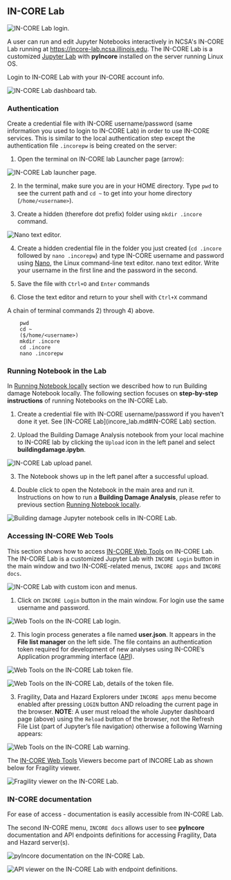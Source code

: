 ## IN-CORE Lab

![IN-CORE Lab login.](images/juplab_login.jpg "IN-CORE Lab login.")

A user can run and edit Jupyter Notebooks interactively in NCSA's IN-CORE Lab running at <https://incore-lab.ncsa.illinois.edu>. The IN-CORE Lab is a customized [Jupyter Lab](https://jupyterlab.readthedocs.io/en/stable/#) with **pyIncore** installed on the server running Linux OS.

Login to IN-CORE Lab with your IN-CORE account info.

![IN-CORE Lab dashboard tab.](images/juplab0.jpg "IN-CORE Lab dashboard tab.")

### Authentication

Create a credential file with IN-CORE username/password (same information you used to login to IN-CORE Lab) in order to use IN-CORE services. This is similar to the local authentication step except the authentication file `.incorepw` is being created on the server:

1. Open the terminal on IN-CORE lab Launcher page (arrow):

![IN-CORE Lab launcher page.](images/juplab0_terminal.jpg "IN-CORE Lab launcher page.")

2. In the terminal, make sure you are in your HOME directory. Type `pwd` to see the current path and `cd ~` to get into your home directory (`/home/<username>`).

3. Create a hidden (therefore dot prefix) folder using `mkdir .incore` command.

![Nano text editor.](images/nano_usr_pswd.jpg "Nano text editor.")

4. Create a hidden credential file in the folder you just created (`cd .incore` followed by `nano .incorepw`) and type IN-CORE username and password using [Nano](https://www.howtogeek.com/howto/42980/the-beginners-guide-to-nano-the-linux-command-line-text-editor/), the Linux command-line text editor. nano text editor. Write your username in the first line and the password in the second.

5. Save the file with `Ctrl+O` and `Enter` commands

6. Close the text editor and return to your shell with `Ctrl+X` command

A chain of terminal commands 2) through 4) above.
```  
    pwd
    cd ~
    ($/home/<username>)
    mkdir .incore
    cd .incore
    nano .incorepw
```
### Running Notebook in the Lab

In [Running Notebook locally](../running) section we described how to run Building damage Notebook locally. 
The following section focuses on **step-by-step instructions** of running Notebooks on the IN-CORE Lab.

1. Create a credential file with IN-CORE username/password if you haven't done it yet. See [IN-CORE Lab](incore_lab.md#IN-CORE Lab) section.

2. Upload the Building Damage Analysis notebook from your local machine to IN-CORE lab by clicking the `Upload` icon in the left panel and select **buildingdamage.ipybn**.

![IN-CORE Lab upload panel.](images/juplab9_nbook.jpg "IN-CORE Lab upload panel.")

3. The Notebook shows up in the left panel after a successful upload.

4. Double click to open the Notebook in the main area and run it. Instructions on how to run a **Building Damage Analysis**, please refer to previous section [Running Notebook locally](../running).

![Building damage Jupyter notebook cells in IN-CORE Lab.](images/juplab9_run_nbook.jpg "Building damage Jupyter notebook cells in IN-CORE Lab.")

### Accessing IN-CORE Web Tools

This section shows how to access [IN-CORE Web Tools](webtools) on IN-CORE Lab. The IN-CORE Lab is a customized Jupyter Lab with `INCORE Login` button in the main window and two IN-CORE-related menus, `INCORE apps` and `INCORE docs`.

![IN-CORE Lab with custom icon and menus.](images/juplab0_arrows.jpg "IN-CORE Lab with custom icon and menus.")

1. Click on `INCORE Login` button in the main window. For login use the same username and password.

![Web Tools on the IN-CORE Lab login.](images/juplab1.jpg "Web Tools on the IN-CORE Lab login.")

2. This login process generates a file named **user.json**. It appears in the **File list manager** on the left side. The file contains an authentication token required for development of new analyses using IN-CORE’s Application programming interface ([API](https://en.wikipedia.org/wiki/Application_programming_interface)).

![Web Tools on the IN-CORE Lab token file.](images/juplab2.jpg "Web Tools on the IN-CORE Lab token file.")

![Web Tools on the IN-CORE Lab, details of the token file.](images/juplab2_json.jpg "Web Tools on the IN-CORE Lab, details of the token file.")

3. Fragility, Data and Hazard Explorers under `INCORE apps` menu become enabled after pressing `LOGIN` button AND reloading the current page in the browser. **NOTE**: A user must reload the whole Jupyter dashboard page (above) using the `Reload` button of the browser, not the Refresh File List (part of Jupyter’s file navigation) otherwise a following Warning appears:

![Web Tools on the IN-CORE Lab warning.](images/juplab3_no_reload.jpg "Web Tools on the IN-CORE Lab warning.")

The [IN-CORE Web Tools](webtools) Viewers become part of INCORE Lab as shown below for Fragility viewer.

![Fragility viewer on the IN-CORE Lab.](images/juplab4_fragility.jpg "Fragility viewer on the IN-CORE Lab.")


### IN-CORE documentation

For ease of access - documentation is easily accessible from IN-CORE Lab.

The second IN-CORE menu, `INCORE docs` allows user to see **pyIncore** documentation and API endpoints definitions for accessing Fragility, Data and Hazard server(s).

![pyIncore documentation on the IN-CORE Lab.](images/juplab5_doc.jpg "pyIncore documentation on the IN-CORE Lab.")

![API viewer on the IN-CORE Lab with endpoint definitions.](images/juplab8_swagger.jpg "API viewer on the IN-CORE Lab with endpoint definitions.")

